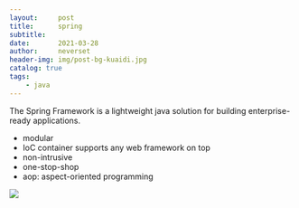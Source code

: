 ```yaml
---
layout:     post
title:      spring
subtitle:   
date:       2021-03-28
author:     neverset
header-img: img/post-bg-kuaidi.jpg
catalog: true
tags:
    - java
---
```


The Spring Framework is a lightweight java solution for building enterprise-ready applications. 
* modular
* IoC container supports any web framework on top
* non-intrusive
* one-stop-shop
* aop: aspect-oriented programming

![](https://raw.githubusercontent.com/neverset123/cloudimg/master/Img20210329002716.png)

